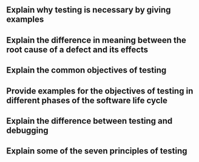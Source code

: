 ## Explain why testing is necessary by giving examples

## Explain the difference in meaning between the root cause of a defect and its effects

## Explain the common objectives of testing

## Provide examples for the objectives of testing in different phases of the software life cycle

## Explain the difference between testing and debugging

## Explain some of the seven principles of testing

